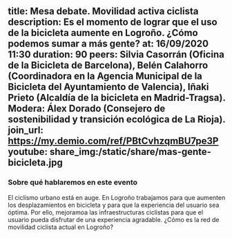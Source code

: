 title: Mesa debate. Movilidad activa ciclista
description: Es el momento de lograr que el uso de la bicicleta aumente en Logroño. ¿Cómo podemos sumar a más gente?
at: 16/09/2020 11:30
duration: 90
peers: Silvia Casorrán (Oficina de la Bicicleta de  Barcelona), Belén Calahorro (Coordinadora en la Agencia Municipal de la Bicicleta del Ayuntamiento de Valencia), Iñaki Prieto (Alcaldía de la bicicleta en Madrid-Tragsa). Modera: Álex Dorado (Consejero de sostenibilidad y transición ecológica de La Rioja).
join_url: https://my.demio.com/ref/PBtCvhzqmBU7pe3P
youtube:
share_img:/static/share/mas-gente-bicicleta.jpg
----
### Sobre qué hablaremos en este evento

El ciclismo urbano está en auge. En Logroño trabajamos para que aumenten los desplazamientos en bicicleta y para que la experiencia del usuario sea óptima. Por ello, mejoramoa las infraestructuras ciclistas para que el usuario pueda disfrutar de una experiencia agradable. ¿Cómo es la red de movilidad ciclista actual en Logroño?
